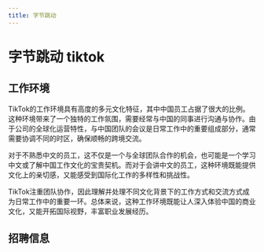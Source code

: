 ```yaml
---
title: 字节跳动
---
```

# 字节跳动 tiktok


## 工作环境

TikTok的工作环境具有高度的多元文化特征，其中中国员工占据了很大的比例。这种环境带来了一个独特的工作氛围，需要经常与中国的同事进行沟通与协作。由于公司的全球化运营特性，与中国团队的会议是日常工作中的重要组成部分，通常需要协调不同的时区，确保顺畅的跨境交流。

对于不熟悉中文的员工，这不仅是一个与全球团队合作的机会，也可能是一个学习中文或了解中国工作文化的宝贵契机。而对于会讲中文的员工，这种环境既能提供文化上的亲切感，又能感受到国际化工作的多样性和挑战性。

TikTok注重团队协作，因此理解并处理不同文化背景下的工作方式和交流方式成为日常工作中的重要一环。总体来说，这种工作环境既能让人深入体验中国的商业文化，又能开拓国际视野，丰富职业发展经历。

## 招聘信息

